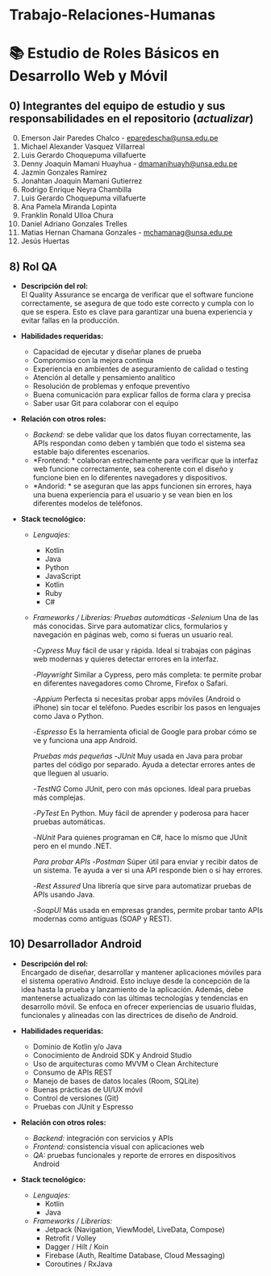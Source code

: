 # Trabajo-Relaciones-Humanas
# 📚 Estudio de Roles Básicos en Desarrollo Web y Móvil
## 0) Integrantes del equipo de estudio y sus responsabilidades en el repositorio (*actualizar*)
0. Emerson Jair Paredes Chalco - [eparedescha@unsa.edu.pe](mailto:eparedescha@unsa.edu.pe)
1. Michael Alexander Vasquez Villarreal
2. Luis Gerardo Choquepuma villafuerte
3. Denny Joaquin Mamani Huayhua - [dmamanihuayh@unsa.edu.pe](mailto:dmamanihuayh@unsa.edu.pe)
4. Jazmin Gonzales Ramirez
5. Jonahtan Joaquin Mamani Gutierrez
6. Rodrigo Enrique Neyra Chambilla
7. Luis Gerardo Choquepuma villafuerte
8. Ana Pamela Miranda Lopinta
9. Franklin Ronald Ulloa Chura
10. Daniel Adriano Gonzales Trelles
11.  Matias Hernan Chamana Gonzales - [mchamanag@unsa.edu.pe](mailto:mchamanag@unsa.edu.pe)
12.  Jesús Huertas 

## 8) Rol QA

- **Descripción del rol:**  
  El Quality Assurance se encarga de verificar que el software funcione correctamente, se asegura de que todo este correcto 
  y cumpla con lo que se espera. Esto es clave para garantizar una buena experiencia y evitar fallas en la producción. 

- **Habilidades requeridas:**
  - Capacidad de ejecutar y diseñar planes de prueba
  - Compromiso con la mejora continua
  - Experiencia en ambientes de aseguramiento de calidad o testing
  - Atención al detalle y pensamiento analítico
  - Resolución de problemas y enfoque preventivo
  - Buena comunicación para explicar fallos de forma clara y precisa
  - Saber usar Git para colaborar con el equipo

- **Relación con otros roles:**
  - *Backend:* se debe validar que los datos fluyan correctamente, las APIs respondan como deben y también que todo el sistema sea estable bajo diferentes escenarios.
  - *Frontend: * colaboran estrechamente para verificar que la interfaz web funcione correctamente, sea coherente con el diseño y funcione bien en lo diferentes navegadores y dispositivos.
  - *Andorid: * se aseguran que las apps funcionen sin errores, haya una buena experiencia para el usuario y se vean bien en los diferentes modelos de teléfonos.

- **Stack tecnológico:**
  - *Lenguajes:*
    - Kotlin
    - Java
    - Python
    - JavaScript 
    - Kotlin
    - Ruby
    - C#

  - *Frameworks / Librerías:*
     *Pruebas automáticas*
	-*Selenium*
	Una de las más conocidas. Sirve para automatizar clics, formularios y navegación en páginas web, como si fueras un usuario real.

	-*Cypress*
	Muy fácil de usar y rápida. Ideal si trabajas con páginas web modernas y quieres detectar errores en la interfaz.

	-*Playwright*
	Similar a Cypress, pero más completa: te permite probar en diferentes navegadores como Chrome, Firefox o Safari.

	-*Appium*
	Perfecta si necesitas probar apps móviles (Android o iPhone) sin tocar el teléfono. Puedes escribir los pasos en lenguajes como Java o Python.

	-*Espresso*
	Es la herramienta oficial de Google para probar cómo se ve y funciona una app Android.

     *Pruebas más pequeñas*
	-*JUnit*
	Muy usada en Java para probar partes del código por separado. Ayuda a detectar errores antes de que lleguen al usuario.

	-*TestNG*
	Como JUnit, pero con más opciones. Ideal para pruebas más complejas.

	-*PyTest*
	En Python. Muy fácil de aprender y poderosa para hacer pruebas automáticas.

	-*NUnit*
	Para quienes programan en C#, hace lo mismo que JUnit pero en el mundo .NET.

     *Para probar APIs*
	-*Postman*
	Súper útil para enviar y recibir datos de un sistema. Te ayuda a ver si una API responde bien o si hay errores.

	-*Rest Assured*
	Una librería que sirve para automatizar pruebas de APIs usando Java.

	-*SoapUI*
	Más usada en empresas grandes, permite probar tanto APIs modernas como antiguas (SOAP y REST).
## 10) Desarrollador Android

- **Descripción del rol:**  
  Encargado de diseñar, desarrollar y mantener aplicaciones móviles para el sistema operativo Android. Esto incluye desde la concepción de la idea hasta la prueba y lanzamiento de la aplicación. Además, debe mantenerse actualizado con las últimas tecnologías y tendencias en desarrollo móvil. Se enfoca en ofrecer experiencias de usuario fluidas, funcionales y alineadas con las directrices de diseño de Android.

- **Habilidades requeridas:**
  - Dominio de Kotlin y/o Java
  - Conocimiento de Android SDK y Android Studio
  - Uso de arquitecturas como MVVM o Clean Architecture
  - Consumo de APIs REST
  - Manejo de bases de datos locales (Room, SQLite)
  - Buenas prácticas de UI/UX móvil
  - Control de versiones (Git)
  - Pruebas con JUnit y Espresso

- **Relación con otros roles:**
  - *Backend:* integración con servicios y APIs
  - *Frontend:* consistencia visual con aplicaciones web
  - *QA:* pruebas funcionales y reporte de errores en dispositivos Android

- **Stack tecnológico:**
  - *Lenguajes:*
    - Kotlin
    - Java
  - *Frameworks / Librerías:*
    - Jetpack (Navigation, ViewModel, LiveData, Compose)
    - Retrofit / Volley
    - Dagger / Hilt / Koin
    - Firebase (Auth, Realtime Database, Cloud Messaging)
    - Coroutines / RxJava

